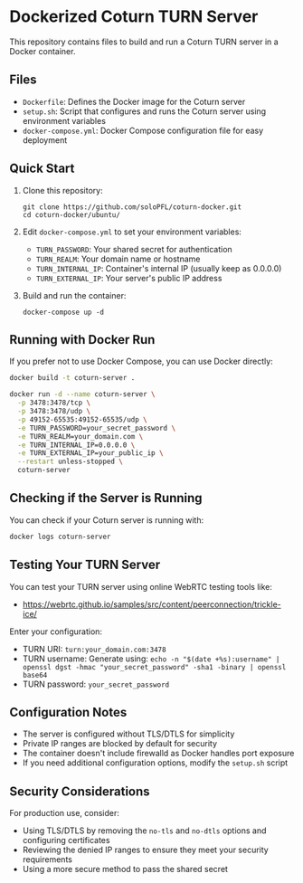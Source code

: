 # Dockerized Coturn TURN Server

This repository contains files to build and run a Coturn TURN server in a Docker container.

## Files

- `Dockerfile`: Defines the Docker image for the Coturn server
- `setup.sh`: Script that configures and runs the Coturn server using environment variables
- `docker-compose.yml`: Docker Compose configuration file for easy deployment

## Quick Start

1. Clone this repository:
   ```
   git clone https://github.com/soloPFL/coturn-docker.git
   cd coturn-docker/ubuntu/
   ```

2. Edit `docker-compose.yml` to set your environment variables:
   - `TURN_PASSWORD`: Your shared secret for authentication
   - `TURN_REALM`: Your domain name or hostname
   - `TURN_INTERNAL_IP`: Container's internal IP (usually keep as 0.0.0.0)
   - `TURN_EXTERNAL_IP`: Your server's public IP address

3. Build and run the container:
   ```
   docker-compose up -d
   ```

## Running with Docker Run

If you prefer not to use Docker Compose, you can use Docker directly:

```bash
docker build -t coturn-server .

docker run -d --name coturn-server \
  -p 3478:3478/tcp \
  -p 3478:3478/udp \
  -p 49152-65535:49152-65535/udp \
  -e TURN_PASSWORD=your_secret_password \
  -e TURN_REALM=your_domain.com \
  -e TURN_INTERNAL_IP=0.0.0.0 \
  -e TURN_EXTERNAL_IP=your_public_ip \
  --restart unless-stopped \
  coturn-server
```

## Checking if the Server is Running

You can check if your Coturn server is running with:

```bash
docker logs coturn-server
```

## Testing Your TURN Server

You can test your TURN server using online WebRTC testing tools like:
- https://webrtc.github.io/samples/src/content/peerconnection/trickle-ice/

Enter your configuration:
- TURN URI: `turn:your_domain.com:3478`
- TURN username: Generate using: `echo -n "$(date +%s):username" | openssl dgst -hmac "your_secret_password" -sha1 -binary | openssl base64`
- TURN password: `your_secret_password`

## Configuration Notes

- The server is configured without TLS/DTLS for simplicity
- Private IP ranges are blocked by default for security
- The container doesn't include firewalld as Docker handles port exposure
- If you need additional configuration options, modify the `setup.sh` script

## Security Considerations

For production use, consider:
- Using TLS/DTLS by removing the `no-tls` and `no-dtls` options and configuring certificates
- Reviewing the denied IP ranges to ensure they meet your security requirements
- Using a more secure method to pass the shared secret
